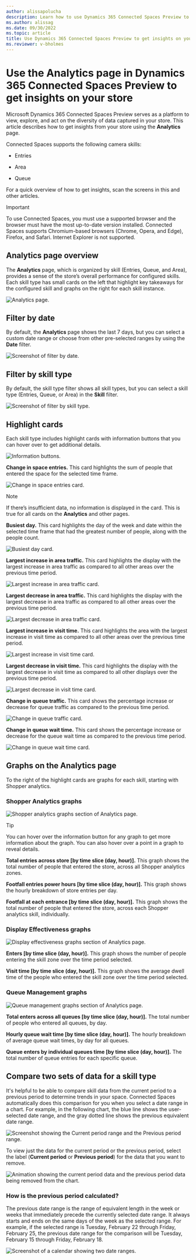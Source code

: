 ```yaml
---
author: alissapolucha
description: Learn how to use Dynamics 365 Connected Spaces Preview to get insights on your store
ms.author: alissag
ms.date: 09/30/2022
ms.topic: article
title: Use Dynamics 365 Connected Spaces Preview to get insights on your store
ms.reviewer: v-bholmes
---
```


# Use the Analytics page in Dynamics 365 Connected Spaces Preview to get insights on your store

Microsoft Dynamics 365 Connected Spaces Preview serves as a platform to view, explore, and act on the diversity of data captured in your store. This article describes how to get insights from your store using the **Analytics** page. 

Connected Spaces supports the following camera skills: 

- Entries

- Area

- Queue
 
For a quick overview of how to get insights, scan the screens in this and other articles. 

> [!IMPORTANT]
> To use Connected Spaces, you must use a supported browser and the browser must have the most up-to-date version installed. Connected Spaces supports Chromium-based browsers (Chrome, Opera, and Edge), Firefox, and Safari. Internet Explorer is not supported. 

## Analytics page overview

The **Analytics** page, which is organized by skill (Entries, Queue, and Area), provides a sense of the store’s overall performance for configured skills. Each skill type has small cards on the left that highlight key takeaways for the configured skill and graphs on the right for each skill instance. 

![Analytics page.](media/analytics-screen-overview.JPG "Analytics page")

## Filter by date

By default, the **Analytics** page shows the last 7 days, but you can select a custom date range or choose from other pre-selected ranges by using the **Date** filter. 

![Screenshot of filter by date.](media/analytics-filter-by-date.jpg "Screenshot of filter by date")

## Filter by skill type

By default, the skill type filter shows all skill types, but you can select a skill type (Entries, Queue, or Area) in the **Skill** filter.

![Screenshot of filter by skill type.](media/analytics-filter-by-skill-type.jpg "Screenshot of filter by skill type")

## Highlight cards

Each skill type includes highlight cards with information buttons that you can hover over to get additional details.

![Information buttons.](media/analytics-information-buttons.jpg "Information buttons")

**Change in space entries.** This card highlights the sum of people that entered the space for the selected time frame. 

![Change in space entries card.](media/analytics-screen-change-store-entries.JPG "Change in space entries card")

>[!NOTE]
> If there’s insufficient data, no information is displayed in the card. This is true for all cards on the **Analytics** and other pages.

**Busiest day.** This card highlights the day of the week and date within the selected time frame that had the greatest number of people, along with the people count. 

![Busiest day card.](media/analytics-screen-busiest-day.JPG "Busiest day card")

**Largest increase in area traffic.** This card highlights the display with the largest increase in area traffic as compared to all other areas over the previous time period.  

![Largest increase in area traffic card.](media/analytics-screen-largest-increase-display-traffic.JPG "Largest increase in area traffic card")

**Largest decrease in area traffic.** This card highlights the display with the largest decrease in area traffic as compared to all other areas over the previous time period.   

![Largest decrease in area traffic card.](media/analytics-screen-largest-decrease-display-traffic.JPG "Largest decrease in area traffic card")

**Largest increase in visit time.** This card highlights the area with the largest increase in visit time as compared to all other areas over the previous time period. 

![Largest increase in visit time card.](media/analytics-screen-largest-increase-visit-time.JPG "Largest increase in visit time card")

**Largest decrease in visit time.** This card highlights the display with the largest decrease in visit time as compared to all other displays over the previous time period.  

![Largest decrease in visit time card.](media/analytics-screen-largest-decrease-visit-time.JPG "Largest decrease in visit time card")

**Change in queue traffic.** This card shows the percentage increase or decrease for queue traffic as compared to the previous time period.

![Change in queue traffic card.](media/analytics-screen-change-queue-traffic.JPG "Change in queue traffic card")

**Change in queue wait time.** This card shows the percentage increase or decrease for the queue wait time as compared to the previous time period. 

![Change in queue wait time card.](media/analytics-screen-change-queue-wait-time.JPG "Change in queue wait time card")

## Graphs on the Analytics page

To the right of the highlight cards are graphs for each skill, starting with Shopper analytics.

### Shopper Analytics graphs

![Shopper analytics graphs section of Analytics page.](media/analytics-screen-overview.JPG "Shopper analytics graphs section of Analytics page")

> [!TIP]
> You can hover over the information button for any graph to get more information about the graph. You can also hover over a point in a graph to reveal details.

**Total entries across store [by time slice (day, hour)].** This graph shows the total number of people that entered the store, across all Shopper analytics zones. 

**Footfall entries power hours [by time slice (day, hour)].**  This graph shows the hourly breakdown of store entries per day.

**Footfall at each entrance [by time slice (day, hour)].** This graph shows the total number of people that entered the store, across each Shopper analytics skill, individually. 

### Display Effectiveness graphs

![Display effectiveness graphs section of Analytics page.](media/analytics-screen-area-graphs.JPG "Display effectiveness graphs section of Analytics page")

**Enters [by time slice (day, hour)].** This graph shows the number of people entering the skill zone over the time period selected.

**Visit time [by time slice (day, hour)].** This graph shows the average dwell time of the people who entered the skill zone over the time period selected.

### Queue Management graphs

![Queue management graphs section of Analytics page.](media/analytics-screen-queue-graphs.JPG "Queue management graphs section of Analytics page")

**Total enters across all queues [by time slice (day, hour)].** The total number of people who entered all queues, by day.

**Hourly queue wait time [by time slice (day, hour)].** The hourly breakdown of average queue wait times, by day for all queues.

**Queue enters by individual queues time [by time slice (day, hour)].** The total number of queue entries for each specific queue.

## Compare two sets of data for a skill type

It's helpful to be able to compare skill data from the current period to a previous period to determine trends in your space. Connected Spaces automatically does this comparison for you when you select a date range in a chart. For example, in the following chart, the blue line shows the user-selected date range, and the gray dotted line shows the previous equivalent date range.

![Screenshot showing the Current period range and the Previous period range.](media/current-previous-period.JPG "Screenshot showing the Current period range and the Previous period range")

To view just the data for the current period or the previous period, select the label (**Current period** or **Previous period**) for the data that you want to remove.

![Animation showing the current period data and the previous period data being removed from the chart.](media/compareline.gif "Animation showing current period data and the previous period data being removed from the chart")

### How is the previous period calculated?

The previous date range is the range of equivalent length in the week or weeks that immediately precede the currently selected date range. It always starts and ends on the same days of the week as the selected range. For example, if the selected range is Tuesday, February 22 through Friday, February 25, the previous date range for the comparison will be Tuesday, February 15 through Friday, February 18.

![Screenshot of a calendar showing two date ranges.](media/previous-period-calculation.JPG "Screenshot of a calendar showing two date ranges")
